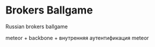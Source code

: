 Brokers Ballgame
===

Russian brokers ballgame

meteor + backbone + внутренняя аутентификация meteor
